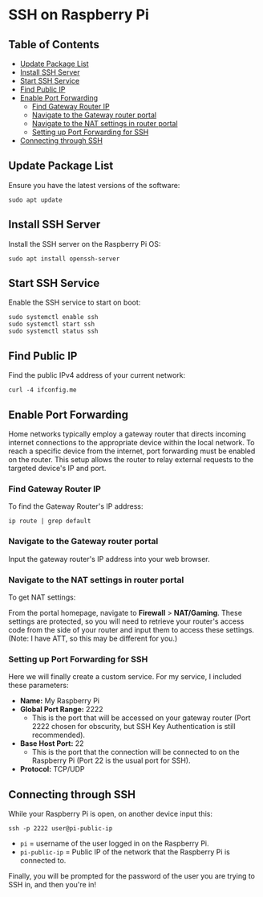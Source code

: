 # SSH on Raspberry Pi

## Table of Contents
- [Update Package List](#update-package-list)
- [Install SSH Server](#install-ssh-server)
- [Start SSH Service](#start-ssh-service)
- [Find Public IP](#find-public-ip)
- [Enable Port Forwarding](#enable-port-forwarding)
  - [Find Gateway Router IP](#find-gateway-router-ip)
  - [Navigate to the Gateway router portal](#navigate-to-the-gateway-router-portal)
  - [Navigate to the NAT settings in router portal](#navigate-to-the-nat-settings-in-router-portal)
  - [Setting up Port Forwarding for SSH](#setting-up-port-forwarding-for-ssh)
- [Connecting through SSH](#connecting-through-ssh)

## Update Package List

Ensure you have the latest versions of the software:

```
sudo apt update
```

## Install SSH Server

Install the SSH server on the Raspberry Pi OS:

```
sudo apt install openssh-server
```

## Start SSH Service

Enable the SSH service to start on boot:

```
sudo systemctl enable ssh
sudo systemctl start ssh
sudo systemctl status ssh
```

## Find Public IP

Find the public IPv4 address of your current network:

```
curl -4 ifconfig.me
```

## Enable Port Forwarding

Home networks typically employ a gateway router that directs incoming internet connections to the appropriate device within the local network. To reach a specific device from the internet, port forwarding must be enabled on the router. This setup allows the router to relay external requests to the targeted device's IP and port.

### Find Gateway Router IP

To find the Gateway Router's IP address:

```
ip route | grep default
```

### Navigate to the Gateway router portal

Input the gateway router's IP address into your web browser.

### Navigate to the NAT settings in router portal

To get NAT settings:

From the portal homepage, navigate to **Firewall** > **NAT/Gaming**. These settings are protected, so you will need to retrieve your router's access code from the side of your router and input them to access these settings. (Note: I have ATT, so this may be different for you.)

### Setting up Port Forwarding for SSH

Here we will finally create a custom service. For my service, I included these parameters:

- **Name:** My Raspberry Pi
- **Global Port Range:** 2222
  - This is the port that will be accessed on your gateway router (Port 2222 chosen for obscurity, but SSH Key Authentication is still recommended).
- **Base Host Port:** 22
  - This is the port that the connection will be connected to on the Raspberry Pi (Port 22 is the usual port for SSH).
- **Protocol:** TCP/UDP

## Connecting through SSH

While your Raspberry Pi is open, on another device input this:

```
ssh -p 2222 user@pi-public-ip
```

- `pi` = username of the user logged in on the Raspberry Pi.
- `pi-public-ip` = Public IP of the network that the Raspberry Pi is connected to.

Finally, you will be prompted for the password of the user you are trying to SSH in, and then you're in!
